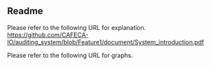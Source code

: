 ## Readme
Please refer to the following URL for explanation. 
https://github.com/CAFECA-IO/auditing_system/blob/Feature1/document/System_introduction.pdf

Please refer to the following URL for graphs.

